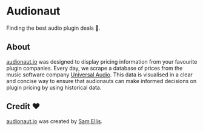 # Audionaut

Finding the best audio plugin deals 🚀.


## About 

[audionaut.io](https://audionaut.io) was designed to display pricing information
from your favourite plugin companies. Every day, we scrape a database of prices
from the music software company [Universal Audio](https://www.uaudio.com). This
data is visualised in a clear and concise way to ensure that audionauts can make
informed decisions on plugin pricing by using historical data.

## Credit ❤️

[audionaut.io](https://audionaut.io) was created by [Sam Ellis](https://www.samwilliamellis.com).

